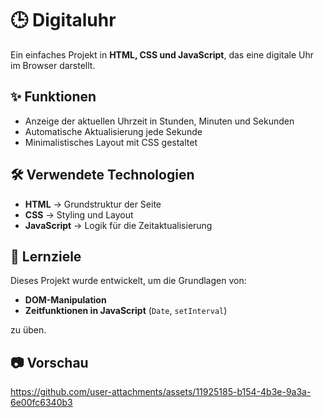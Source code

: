 # 🕒 Digitaluhr

Ein einfaches Projekt in **HTML, CSS und JavaScript**, das eine digitale Uhr im Browser darstellt.

## ✨ Funktionen
- Anzeige der aktuellen Uhrzeit in Stunden, Minuten und Sekunden  
- Automatische Aktualisierung jede Sekunde  
- Minimalistisches Layout mit CSS gestaltet  

## 🛠️ Verwendete Technologien
- **HTML** → Grundstruktur der Seite  
- **CSS** → Styling und Layout  
- **JavaScript** → Logik für die Zeitaktualisierung  

## 🚀 Lernziele
Dieses Projekt wurde entwickelt, um die Grundlagen von:
- **DOM-Manipulation**
- **Zeitfunktionen in JavaScript** (`Date`, `setInterval`)

zu üben.

## 📷 Vorschau


https://github.com/user-attachments/assets/11925185-b154-4b3e-9a3a-6e00fc6340b3

